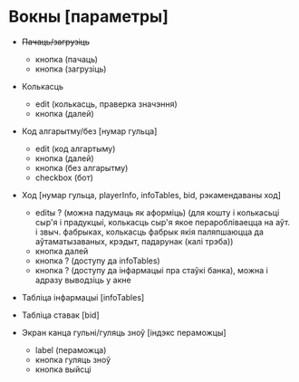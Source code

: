 # Вокны [параметры]
- <del> Пачаць/загрузіць </del>
  - кнопка (пачаць)
  - кнопка (загрузіць)
- Колькасць
  - edit (колькасць, праверка значэння)
  - кнопка (далей)
- Код алгарытму/без [нумар гульца]
  - edit (код алгартыму)
  - кнопка (далей)
  - кнопка (без алгарытму)
  - checkbox (бот)
- Ход [нумар гульца, playerInfo, infoTables, bid, рэкамендаваны ход]
  - editы ? (можна падумаць як аформіць) (для кошту і колькасьці сыр'я і прадукцыі, колькасць сыр'я якое пераробліваецца на аўт. і звыч. фабрыках, колькасць фабрык якія паляпшаюцца да аўтаматызаваных, крэдыт, падарунак (калі трэба))
  - кнопка далей
  - кнопка ? (доступу да infoTables)
  - кнопка ? (доступу да інфармацыі пра стаўкі банка), можна і адразу выводзіць у акне
- Табліца інфармацыі [infoTables]
- Табліца ставак [bid]

- Экран канца гульні/гуляць зноў [індэкс пераможцы]
  - label (пераможца)
  - кнопка гуляць зноў
  - кнопка выйсці

